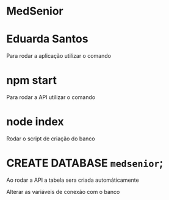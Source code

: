 # MedSenior

# Eduarda Santos 

Para rodar a aplicação utilizar o comando 
# npm start

Para rodar a API utilizar o comando
# node index

Rodar o script de criação do banco 
# CREATE DATABASE `medsenior`;

Ao rodar a API a tabela sera criada automáticamente

Alterar as variáveis de conexão com o banco 